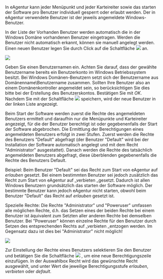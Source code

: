 In eAgentur kann jeder Menüpunkt und jeder Karteireiter sowie das starten der Software pro Benutzer individuell gesperrt oder erlaubt werden. Der in
eAgentur verwendete Benutzer ist der jeweils angemeldete Windows-Benutzer.

In der Liste der Vorhanden Benutzer werden automatisch die in der Windows Domäne vorhandenen Benutzer eingetragen. Werden die Benutzer nicht
automatisch erkannt, können sie manuell angelegt werden. Einen neuen Benutzer legen Sie durch Click auf die Schaltfläche
![](img/clip_image211.png)
an.

![](img/clip_image212.png)

Geben Sie einen Benutzernamen ein. Achten Sie darauf, dass der gewählte Benutzername bereits ein Benutzerkonto im Windows Betriebssystem besitzt. Bei
Windows Domänen-Benutzern setzt sich der Benutzername aus Domänenname\Benutzername zusammen. Sollten Ihre Benutzer also an einem
Domänenkontroller angemeldet sein, so berücksichtigen Sie dies bitte bei der Erstellung des Benutzerskontos. Bestätigen Sie mit _OK_.
Nachdem Sie mit der Schaltfläche
![](img/clip_image013.png)
speichern, wird der neue Benutzer in der linken Liste angezeigt.

Beim Start der Software werden zuerst die Rechte des angemeldeten Benutzers ermittelt und daraufhin nur die Menüpunkte und Karteireiter angezeigt,
für die der Benutzer berechtigt ist oder gegebenenfalls der Start der Software abgebrochen. Die Ermittlung der Berechtigungen eines angemeldeten
Benutzers erfolgt in zwei Stufen. Zuerst werden die Rechte des Benutzers "Default" abgefragt (der Benutzer "Default" wird bei der Installation
der Software automatisch angelegt und mit dem Recht "Administrator" ausgestattet). Danach werden die Rechte des tatsächlich angemeldeten
Benutzers abgefragt, diese überblenden gegebenenfalls die Rechte des Benutzers Default.

Beispiel: Beim Benutzer "Default" sei das Recht zum Start von eAgentur auf _erlauben_ gesetzt. Bei einem bestimmten Benutzer sei jedoch
zusätzlich das Recht zum Start von eAgentur auf _verbieten _gesetzt. Dadurch ist allen Windows Benutzern grundsätzlich das starten der
Software möglich. Der bestimmte Benutzer kann jedoch eAgentur nicht starten, obwohl beim Benutzer "Default" das Recht auf _erlauben_
gesetzt ist.

Spezielle Rechte: Die Rechte "Administrator" und "Poweruser" umfassen alle möglichen Rechte, d.h. das Setzen eines der beiden Rechte bei
einem Benutzer ist äquivalent zum Setzten aller anderen Rechte bei demselben Benutzer. Bei "Poweruser" können einzelne Rechte für den
Benutzer durch Setzen des entsprechenden Rechts auf _verbieten _entzogen werden. Im Gegensatz dazu ist dies bei "Administrator" nicht
möglich!

![](img/clip_image214.png)

Zur Einstellung der Rechte eines Benutzers selektieren Sie den Benutzer und betätigen Sie die Schaltfläche
![](img/clip_image046.png)
, um eine neue Berechtigungszeile einzufügen. In der Auswahlbox Recht wird das gewünschte Recht ausgewählt, und unter Wert die jeweilige
Berechtigungsstufe _erlauben_, _verbieten_ oder _default_.
